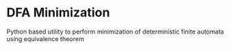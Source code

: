 # DFA Minimization
Python based utility to perform minimization of deterministic finite automata using equivalence theorem

